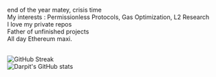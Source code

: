 end of the year matey, crisis time</br>
My interests : Permissionless Protocols, Gas Optimization, L2 Research <br />
I love my private repos  <br />
Father of unfinished projects <br />
All day Ethereum maxi. <br/>
<br/>

![GitHub Streak](http://github-readme-streak-stats.herokuapp.com?user=proxima424&theme=dark&background=000000)
<br/>
![Darpit's GitHub stats](https://github-readme-stats.vercel.app/api?username=proxima424&theme=buefy&show_icons=true)


